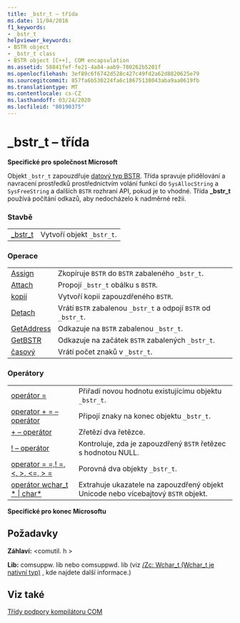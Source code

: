 ```yaml
---
title: _bstr_t – třída
ms.date: 11/04/2016
f1_keywords:
- _bstr_t
helpviewer_keywords:
- BSTR object
- _bstr_t class
- BSTR object [C++], COM encapsulation
ms.assetid: 58841fef-fe21-4a84-aab9-780262b5201f
ms.openlocfilehash: 3ef89c6f6742d528c427c49fd2a62d8820625e79
ms.sourcegitcommit: 857fa6b530224fa6c18675138043aba9aa0619fb
ms.translationtype: MT
ms.contentlocale: cs-CZ
ms.lasthandoff: 03/24/2020
ms.locfileid: "80190375"
---
```

# <a name="_bstr_t-class"></a>_bstr_t – třída

**Specifické pro společnost Microsoft**

Objekt `_bstr_t` zapouzdřuje [datový typ BSTR](/previous-versions/windows/desktop/automat/bstr). Třída spravuje přidělování a navracení prostředků prostřednictvím volání funkcí do `SysAllocString` a `SysFreeString` a dalších `BSTR` rozhraní API, pokud je to vhodné. Třída **_bstr_t** používá počítání odkazů, aby nedocházelo k nadměrné režii.

### <a name="construction"></a>Stavbě

|||
|-|-|
|[_bstr_t](../cpp/bstr-t-bstr-t.md)|Vytvoří objekt `_bstr_t`.|

### <a name="operations"></a>Operace

|||
|-|-|
|[Assign](../cpp/bstr-t-assign.md)|Zkopíruje `BSTR` do `BSTR` zabaleného `_bstr_t`.|
|[Attach](../cpp/bstr-t-attach.md)|Propojí `_bstr_t` obálku s `BSTR`.|
|[kopií](../cpp/bstr-t-copy.md)|Vytvoří kopii zapouzdřeného `BSTR`.|
|[Detach](../cpp/bstr-t-detach.md)|Vrátí `BSTR` zabalenou `_bstr_t` a odpojí `BSTR` od `_bstr_t`.|
|[GetAddress](../cpp/bstr-t-getaddress.md)|Odkazuje na `BSTR` zabalenou `_bstr_t`.|
|[GetBSTR](../cpp/bstr-t-getbstr.md)|Odkazuje na začátek `BSTR` zabalených `_bstr_t`.|
|[časový](../cpp/bstr-t-length.md)|Vrátí počet znaků v `_bstr_t`.|

### <a name="operators"></a>Operátory

|||
|-|-|
|[operátor =](../cpp/bstr-t-operator-equal.md)|Přiřadí novou hodnotu existujícímu objektu `_bstr_t`.|
|[operator + = – operátor](../cpp/bstr-t-operator-add-equal-plus.md)|Připojí znaky na konec objektu `_bstr_t`.|
|[+ – operátor](../cpp/bstr-t-operator-add-equal-plus.md)|Zřetězí dva řetězce.|
|[! – operátor](../cpp/bstr-t-operator-logical-not.md)|Kontroluje, zda je zapouzdřený `BSTR` řetězec s hodnotou NULL.|
|[operator = =,! =, \<, >, \<=, > =](../cpp/bstr-t-relational-operators.md)|Porovná dva objekty `_bstr_t`.|
|[operátor wchar_t * &#124; char\*](../cpp/bstr-t-wchar-t-star-bstr-t-char-star.md)|Extrahuje ukazatele na zapouzdřený objekt Unicode nebo vícebajtový `BSTR` objekt.|

**Specifické pro konec Microsoftu**

## <a name="requirements"></a>Požadavky

**Záhlaví:** \<comutil. h >

**Lib:** comsuppw. lib nebo comsuppwd. lib (viz [/Zc: Wchar_t (Wchar_t je nativní typ)](../build/reference/zc-wchar-t-wchar-t-is-native-type.md) , kde najdete další informace.)

## <a name="see-also"></a>Viz také

[Třídy podpory kompilátoru COM](../cpp/compiler-com-support-classes.md)
